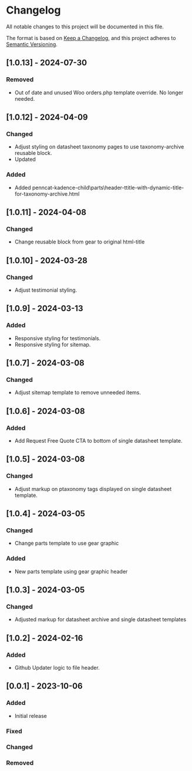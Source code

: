 # Changelog

All notable changes to this project will be documented in this file.

The format is based on [Keep a Changelog](https://keepachangelog.com/en/1.0.0/),
and this project adheres to [Semantic Versioning](https://semver.org/spec/v2.0.0.html).

## [1.0.13] - 2024-07-30

### Removed

- Out of date and unused Woo orders.php template  override. No longer needed. 

## [1.0.12] - 2024-04-09
### Changed
- Adjust styling on datasheet taxonomy pages to use taxonomy-archive reusable block. 
- Updated 

### Added
- Added penncat-kadence-child\parts\header-ttitle-with-dynamic-title-for-taxonomy-archive.html

## [1.0.11] - 2024-04-08
### Changed
- Change reusable block from gear to original html-title

## [1.0.10] - 2024-03-28
### Changed
- Adjust testimonial styling. 

## [1.0.9] - 2024-03-13
### Added
- Responsive styling for testimonials.
- Responsive styling for sitemap.  

## [1.0.7] - 2024-03-08
### Changed
- Adjust sitemap template to remove unneeded items.  

## [1.0.6] - 2024-03-08
### Added
- Add Request Free Quote CTA to bottom of single datasheet template. 

## [1.0.5] - 2024-03-08
### Changed
- Adjust markup on ptaxonomy tags displayed on single datasheet template. 

## [1.0.4] - 2024-03-05
### Changed
- Change parts template to use gear graphic

### Added
- New parts template using gear graphic header

## [1.0.3] - 2024-03-05
### Changed
- Adjusted markup for datasheet archive and single datasheet templates

## [1.0.2] - 2024-02-16

### Added

- Github Updater logic to file header. 

## [0.0.1] - 2023-10-06

### Added

- Initial release

### Fixed

### Changed

### Removed
